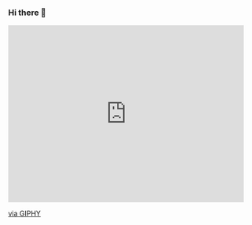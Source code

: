 ### Hi there 👋
<iframe src="https://giphy.com/embed/qgQUggAC3Pfv687qPC" width="480" height="360" frameBorder="0" class="giphy-embed" allowFullScreen>
</iframe>
<p>
  <a href="https://giphy.com/gifs/dommespace-domme-space-programador-qgQUggAC3Pfv687qPC">
    via GIPHY
  </a>
</p>
<!--
**WhiteHatGamer/WhiteHatGamer** is a ✨ _special_ ✨ repository because its `README.md` (this file) appears on your GitHub profile.

Here are some ideas to get you started:

- 🔭 I’m currently working on ...
- 🌱 I’m currently learning ...
- 👯 I’m looking to collaborate on ...
- 🤔 I’m looking for help with ...
- 💬 Ask me about ...
- 📫 How to reach me: ...
- 😄 Pronouns: ...
- ⚡ Fun fact: ...
-->
<p align="center">
    Lookers
    <br>
    <img src="https://profile-counter.glitch.me/WhiteHatGamer/count.svg" />
  </p>

